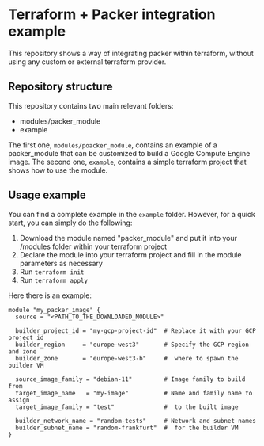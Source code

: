# Terraform + Packer integration example
This repository shows a way of integrating packer within terraform, without using any custom or external terraform provider.

## Repository structure
This repository contains two main relevant folders:
- modules/packer_module
- example

The first one, `modules/poacker_module`, contains an example of a packer_module that can be customized to build a Google Compute Engine image.
The second one, `example`, contains a simple terraform project that shows how to use the module.

## Usage example
You can find a complete example in the `example` folder. However, for a quick start, you can simply do the following:
1. Download the module named "packer_module" and put it into your /modules folder within your terraform project
2. Declare the module into your terraform project and fill in the module parameters as necessary
3. Run `terraform init`
4. Run `terraform apply`

Here there is an example:

```hcl
module "my_packer_image" {
  source = "<PATH_TO_THE_DOWNLOADED_MODULE>"

  builder_project_id = "my-gcp-project-id"  # Replace it with your GCP project id
  builder_region     = "europe-west3"       # Specify the GCP region and zone 
  builder_zone       = "europe-west3-b"     #  where to spawn the builder VM

  source_image_family = "debian-11"         # Image family to build from
  target_image_name   = "my-image"          # Name and family name to assign 
  target_image_family = "test"              #  to the built image

  builder_network_name = "random-tests"     # Network and subnet names 
  builder_subnet_name = "random-frankfurt"  #  for the builder VM
}
```